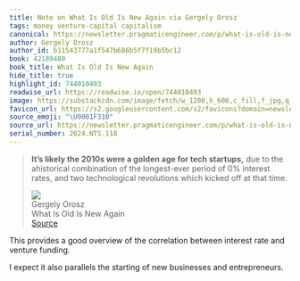 ```yaml
---
title: Note on What Is Old Is New Again via Gergely Orosz
tags: money venture-capital capitalism
canonical: https://newsletter.pragmaticengineer.com/p/what-is-old-is-new-again
author: Gergely Orosz
author_id: b11543777a1f547b686b5f7f19b5bc12
book: 42189489
book_title: What Is Old Is New Again
hide_title: true
highlight_id: 744010493
readwise_url: https://readwise.io/open/744010493
image: https://substackcdn.com/image/fetch/w_1200,h_600,c_fill,f_jpg,q_auto:good,fl_progressive:steep,g_auto/https%3A%2F%2Fsubstack-post-media.s3.amazonaws.com%2Fpublic%2Fimages%2F2ef76fc9-c27f-439b-a15b-5ebded516cfb_5463x3642.jpeg
favicon_url: https://s2.googleusercontent.com/s2/favicons?domain=newsletter.pragmaticengineer.com
source_emoji: "\U0001F310"
source_url: https://newsletter.pragmaticengineer.com/p/what-is-old-is-new-again#:~:text=**It%E2%80%99s%20likely%20the,at%20that%20time.
serial_number: 2024.NTS.118
---
```

> **It’s likely the 2010s were a golden age for tech startups,** due to the ahistorical combination of the longest-ever period of 0% interest rates, and two technological revolutions which kicked off at that time.
> <div class="quoteback-footer"><div class="quoteback-avatar"><img class="mini-favicon" src="https://s2.googleusercontent.com/s2/favicons?domain=newsletter.pragmaticengineer.com"></div><div class="quoteback-metadata"><div class="metadata-inner"><span style="display:none">FROM:</span><div aria-label="Gergely Orosz" class="quoteback-author"> Gergely Orosz</div><div aria-label="What Is Old Is New Again" class="quoteback-title"> What Is Old Is New Again</div></div></div><div class="quoteback-backlink"><a target="_blank" aria-label="go to the full text of this quotation" rel="noopener" href="https://newsletter.pragmaticengineer.com/p/what-is-old-is-new-again#:~:text=**It%E2%80%99s%20likely%20the,at%20that%20time." class="quoteback-arrow"> Source</a></div></div>

This provides a good overview of the correlation between interest rate and venture funding.

I expect it also parallels the starting of new businesses and entrepreneurs. 